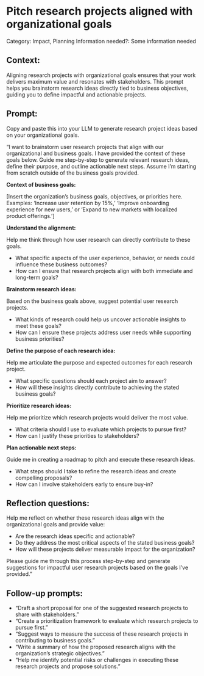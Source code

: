 # Pitch research projects aligned with organizational goals

Category: Impact, Planning
Information needed?: Some information needed

## **Context:**

Aligning research projects with organizational goals ensures that your work delivers maximum value and resonates with stakeholders. This prompt helps you brainstorm research ideas directly tied to business objectives, guiding you to define impactful and actionable projects.

## **Prompt:**

Copy and paste this into your LLM to generate research project ideas based on your organizational goals.

“I want to brainstorm user research projects that align with our organizational and business goals. I have provided the context of these goals below. Guide me step-by-step to generate relevant research ideas, define their purpose, and outline actionable next steps. Assume I’m starting from scratch outside of the business goals provided.

**Context of business goals:**

[Insert the organization’s business goals, objectives, or priorities here. Examples: ‘Increase user retention by 15%,’ ‘Improve onboarding experience for new users,’ or ‘Expand to new markets with localized product offerings.’]

**Understand the alignment:**

Help me think through how user research can directly contribute to these goals.

- What specific aspects of the user experience, behavior, or needs could influence these business outcomes?
- How can I ensure that research projects align with both immediate and long-term goals?

**Brainstorm research ideas:**

Based on the business goals above, suggest potential user research projects.

- What kinds of research could help us uncover actionable insights to meet these goals?
- How can I ensure these projects address user needs while supporting business priorities?

**Define the purpose of each research idea:**

Help me articulate the purpose and expected outcomes for each research project.

- What specific questions should each project aim to answer?
- How will these insights directly contribute to achieving the stated business goals?

**Prioritize research ideas:**

Help me prioritize which research projects would deliver the most value.

- What criteria should I use to evaluate which projects to pursue first?
- How can I justify these priorities to stakeholders?

**Plan actionable next steps:**

Guide me in creating a roadmap to pitch and execute these research ideas.

- What steps should I take to refine the research ideas and create compelling proposals?
- How can I involve stakeholders early to ensure buy-in?

## **Reflection questions:**

Help me reflect on whether these research ideas align with the organizational goals and provide value:

- Are the research ideas specific and actionable?
- Do they address the most critical aspects of the stated business goals?
- How will these projects deliver measurable impact for the organization?

Please guide me through this process step-by-step and generate suggestions for impactful user research projects based on the goals I’ve provided.”

## **Follow-up prompts:**

- “Draft a short proposal for one of the suggested research projects to share with stakeholders.”
- “Create a prioritization framework to evaluate which research projects to pursue first.”
- “Suggest ways to measure the success of these research projects in contributing to business goals.”
- “Write a summary of how the proposed research aligns with the organization’s strategic objectives.”
- “Help me identify potential risks or challenges in executing these research projects and propose solutions.”